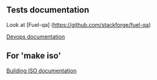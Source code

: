 Tests documentation
-------------------

Look at [Fuel-qa] (https://github.com/stackforge/fuel-qa)

[Devops documentation](http://docs.mirantis.com/fuel-dev/devops.html)

For 'make iso'
--------------

[Building ISO documentation](http://docs.mirantis.com/fuel-dev/develop/env.html#building-the-fuel-iso)

